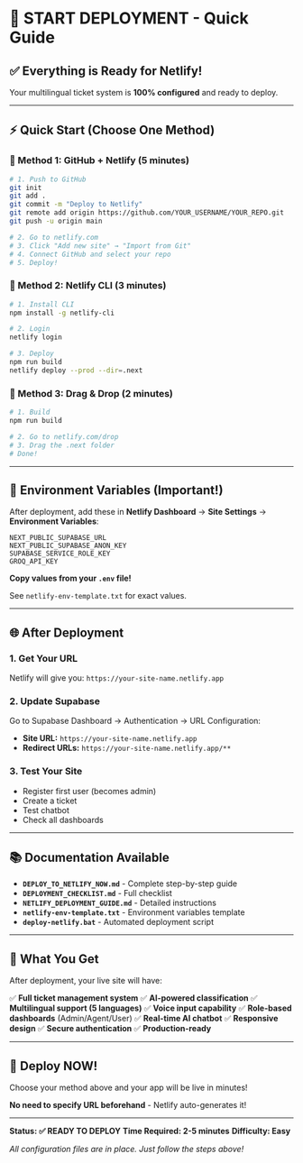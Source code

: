 # 🚀 START DEPLOYMENT - Quick Guide

## ✅ **Everything is Ready for Netlify!**

Your multilingual ticket system is **100% configured** and ready to deploy.

---

## ⚡ **Quick Start (Choose One Method)**

### **🎯 Method 1: GitHub + Netlify (5 minutes)**

```bash
# 1. Push to GitHub
git init
git add .
git commit -m "Deploy to Netlify"
git remote add origin https://github.com/YOUR_USERNAME/YOUR_REPO.git
git push -u origin main

# 2. Go to netlify.com
# 3. Click "Add new site" → "Import from Git"
# 4. Connect GitHub and select your repo
# 5. Deploy!
```

### **🎯 Method 2: Netlify CLI (3 minutes)**

```bash
# 1. Install CLI
npm install -g netlify-cli

# 2. Login
netlify login

# 3. Deploy
npm run build
netlify deploy --prod --dir=.next
```

### **🎯 Method 3: Drag & Drop (2 minutes)**

```bash
# 1. Build
npm run build

# 2. Go to netlify.com/drop
# 3. Drag the .next folder
# Done!
```

---

## 🔑 **Environment Variables (Important!)**

After deployment, add these in **Netlify Dashboard** → **Site Settings** → **Environment Variables**:

```
NEXT_PUBLIC_SUPABASE_URL
NEXT_PUBLIC_SUPABASE_ANON_KEY
SUPABASE_SERVICE_ROLE_KEY
GROQ_API_KEY
```

**Copy values from your `.env` file!**

See `netlify-env-template.txt` for exact values.

---

## 🌐 **After Deployment**

### **1. Get Your URL**
Netlify will give you: `https://your-site-name.netlify.app`

### **2. Update Supabase**
Go to Supabase Dashboard → Authentication → URL Configuration:
- **Site URL:** `https://your-site-name.netlify.app`
- **Redirect URLs:** `https://your-site-name.netlify.app/**`

### **3. Test Your Site**
- Register first user (becomes admin)
- Create a ticket
- Test chatbot
- Check all dashboards

---

## 📚 **Documentation Available**

- **`DEPLOY_TO_NETLIFY_NOW.md`** - Complete step-by-step guide
- **`DEPLOYMENT_CHECKLIST.md`** - Full checklist
- **`NETLIFY_DEPLOYMENT_GUIDE.md`** - Detailed instructions
- **`netlify-env-template.txt`** - Environment variables template
- **`deploy-netlify.bat`** - Automated deployment script

---

## 🎉 **What You Get**

After deployment, your live site will have:

✅ **Full ticket management system**
✅ **AI-powered classification**
✅ **Multilingual support (5 languages)**
✅ **Voice input capability**
✅ **Role-based dashboards** (Admin/Agent/User)
✅ **Real-time AI chatbot**
✅ **Responsive design**
✅ **Secure authentication**
✅ **Production-ready**

---

## 🚀 **Deploy NOW!**

Choose your method above and your app will be live in minutes!

**No need to specify URL beforehand** - Netlify auto-generates it!

---

**Status: ✅ READY TO DEPLOY**
**Time Required: 2-5 minutes**
**Difficulty: Easy**

*All configuration files are in place. Just follow the steps above!*